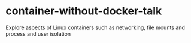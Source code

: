 # container-without-docker-talk
Explore aspects of Linux containers such as networking, file mounts and process and user isolation
